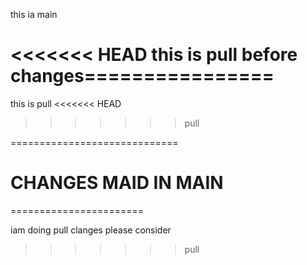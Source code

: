 

this ia main

<<<<<<< HEAD
this is pull before changes================
=======

this is pull
<<<<<<< HEAD
>>>>>>> pull

=============================

CHANGES MAID IN MAIN
=======

=======================

iam doing pull clanges please consider
>>>>>>> pull
